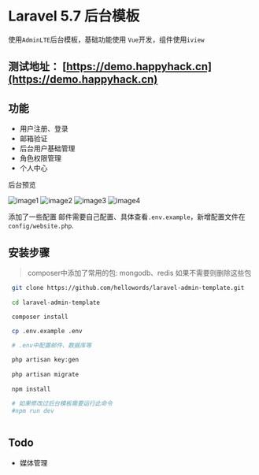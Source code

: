 # Laravel 5.7 后台模板

使用`AdminLTE`后台模板，基础功能使用 `Vue`开发，组件使用`iview`

## 测试地址： [https://demo.happyhack.cn](https://demo.happyhack.cn)

## 功能

- 用户注册、登录
- 邮箱验证
- 后台用户基础管理
- 角色权限管理
- 个人中心

后台预览

![image1](https://cdn.happyhack.cn/github/images/1.png)
![image2](https://cdn.happyhack.cn/github/images/2.png)
![image3](https://cdn.happyhack.cn/github/images/3.png)
![image4](https://cdn.happyhack.cn/github/images/4.png)

添加了一些配置 邮件需要自己配置、具体查看`.env.example`，新增配置文件在`config/website.php`.

## 安装步骤
> composer中添加了常用的包: mongodb、redis 如果不需要则删除这些包

```bash
 git clone https://github.com/hellowords/laravel-admin-template.git
 
 cd laravel-admin-template
 
 composer install

 cp .env.example .env 

 # .env中配置邮件、数据库等

 php artisan key:gen
 
 php artisan migrate
 
 npm install
 
 # 如果修改过后台模板需要运行此命令
 #npm run dev 
 
```
## Todo

- 媒体管理

